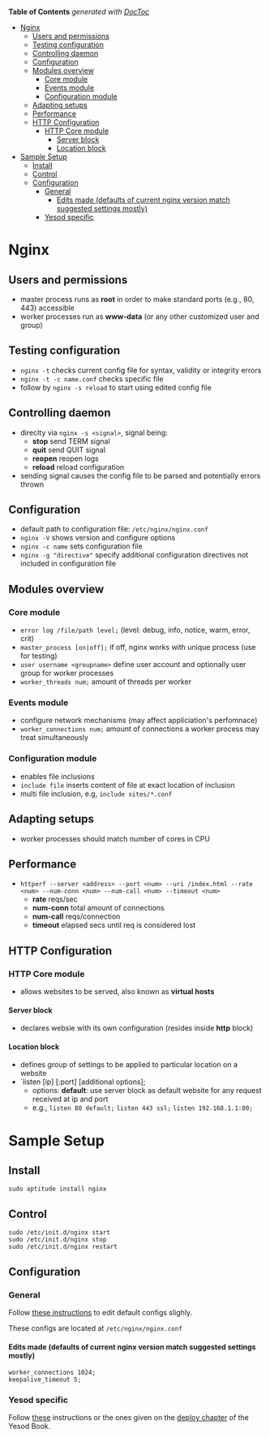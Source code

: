 **Table of Contents**  *generated with [DocToc](http://doctoc.herokuapp.com/)*

- [Nginx ](#nginx)
	- [Users and permissions](#users-and-permissions)
	- [Testing configuration](#testing-configuration)
	- [Controlling daemon](#controlling-daemon)
	- [Configuration](#configuration)
	- [Modules overview](#modules-overview)
		- [Core module](#core-module)
		- [Events module](#events-module)
		- [Configuration module](#configuration-module)
	- [Adapting setups](#adapting-setups)
	- [Performance](#performance)
	- [HTTP Configuration](#http-configuration)
		- [HTTP Core module](#http-core-module)
			- [Server block](#server-block)
			- [Location block](#location-block)
- [Sample Setup](#sample-setup)
	- [Install](#install)
	- [Control](#control)
	- [Configuration](#configuration)
		- [General ](#general)
			- [Edits made (defaults of current nginx version match suggested settings mostly)](#edits-made-(defaults-of-current-nginx-version-match-suggested-settings-mostly))
		- [Yesod specific](#yesod-specific)

# Nginx 

## Users and permissions

- master process runs as **root** in order to make standard ports (e.g., 80, 443) accessible
- worker processes run as **www-data** (or any other customized user and group)

## Testing configuration

- `nginx -t` checks current config file for syntax, validity or integrity errors
- `nginx -t -c name.conf` checks specific file
- follow by `nginx -s reload` to start using edited config file

## Controlling daemon

- direclty via `nginx -s <signal>`, signal being:
    - **stop** send TERM signal
    - **quit** send QUIT signal
    - **reopen** reopen logs
    - **reload** reload configuration 
- sending signal causes the config file to be parsed and potentially errors thrown

## Configuration

- default path to configuration file: `/etc/nginx/nginx.conf`
- `nginx -V` shows version and configure options
- `nginx -c name` sets configuration file
- `nginx -g "directive"` specify additional configuration directives not included in configuration file

## Modules overview

### Core module

- `error log /file/path level;` (level: debug, info, notice, warm, error, crit)
- `master_process [on|off];` if off, nginx works with unique process (use for testing)
- `user username <groupname>` define user account and optionally user group for worker processes
- `worker_threads num;` amount of threads per worker

### Events module

- configure network mechanisms (may affect appliciation's perfomnace)
- `worker_connections num;` amount of connections a worker process may treat simultaneously

### Configuration module

- enables file inclusions
- `include file` inserts content of file at exact location of inclusion
- multi file inclusion, e.g, `include sites/*.conf`

## Adapting setups

- worker processes should match number of cores in CPU

## Performance

- `httperf --server <address> --port <num> --uri /index.html --rate <num> --num-conn <num> --num-call <num> --timeout <num>`
    - **rate** reqs/sec
    - **num-conn** total amount of connections
    - **num-call** reqs/connection
    - **timeout** elapsed secs until req is considered lost

## HTTP Configuration

### HTTP Core module

- allows websites to be served, also known as **virtual hosts**

#### Server block

- declares websie with its own configuration (resides inside **http** block)

#### Location block

- defines group of settings to be applied to particular location on a website
- `listen [ip] [:port] [additional options];
    - options: **default**: use server block as default website for any request received at ip and port
    - e.g., `listen 80 default;` `listen 443 ssl;` `listen 192.168.1.1:80;`
    

# Sample Setup

## Install

    sudo aptitude install nginx

## Control

    sudo /etc/init.d/nginx start
    sudo /etc/init.d/nginx stop
    sudo /etc/init.d/nginx restart

## Configuration

### General 

Follow [these instructions](http://articles.slicehost.com/2009/3/5/ubuntu-intrepid-nginx-configuration)
to edit default configs slighly.

These configs are located at `/etc/nginx/nginx.conf`

#### Edits made (defaults of current nginx version match suggested settings mostly)

    worker_connections 1024; 
    keepalive_timeout 5;
    

### Yesod specific

Follow [these](http://www.fatvat.co.uk/2011/06/deploying-yesod-application-on-linode.html) instructions or the ones
given on the [deploy chapter](http://www.yesodweb.com/book/deploying-your-webapp) of the Yesod Book.


